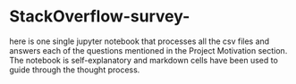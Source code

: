 # StackOverflow-survey-
here is one single jupyter notebook that processes all the csv files and answers each of the questions mentioned in the Project Motivation section. The notebook is self-explanatory and markdown cells have been used to guide through the thought process.
